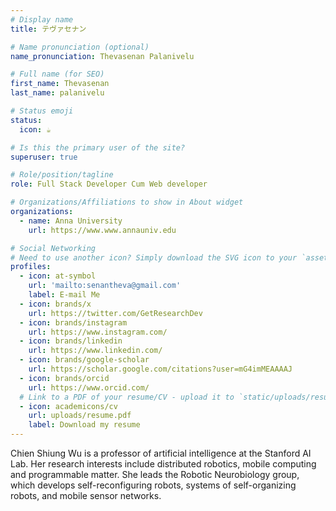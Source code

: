 ```yaml
---
# Display name
title: テヴァセナン

# Name pronunciation (optional)
name_pronunciation: Thevasenan Palanivelu

# Full name (for SEO)
first_name: Thevasenan
last_name: palanivelu

# Status emoji
status:
  icon: ☕️

# Is this the primary user of the site?
superuser: true

# Role/position/tagline
role: Full Stack Developer Cum Web developer

# Organizations/Affiliations to show in About widget
organizations:
  - name: Anna University
    url: https://www.www.annauniv.edu

# Social Networking
# Need to use another icon? Simply download the SVG icon to your `assets/media/icons/` folder.
profiles:
  - icon: at-symbol
    url: 'mailto:senantheva@gmail.com'
    label: E-mail Me
  - icon: brands/x
    url: https://twitter.com/GetResearchDev
  - icon: brands/instagram
    url: https://www.instagram.com/
  - icon: brands/linkedin
    url: https://www.linkedin.com/
  - icon: brands/google-scholar
    url: https://scholar.google.com/citations?user=mG4imMEAAAAJ
  - icon: brands/orcid
    url: https://www.orcid.com/
  # Link to a PDF of your resume/CV - upload it to `static/uploads/resume.pdf`
  - icon: academicons/cv
    url: uploads/resume.pdf
    label: Download my resume
---
```


Chien Shiung Wu is a professor of artificial intelligence at the Stanford AI Lab. Her research interests include
distributed robotics, mobile computing and programmable matter. She leads the Robotic Neurobiology group, which develops
self-reconfiguring robots, systems of self-organizing robots, and mobile sensor networks.
